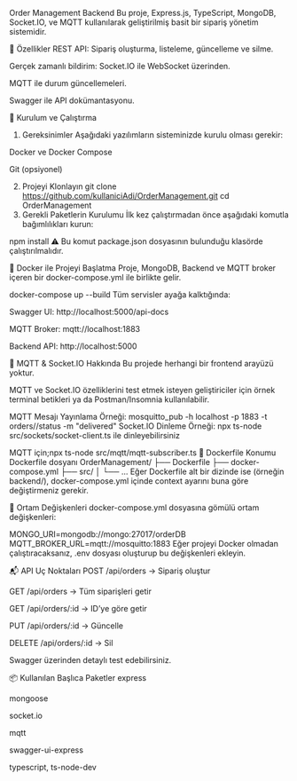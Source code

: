 
Order Management Backend
Bu proje, Express.js, TypeScript, MongoDB, Socket.IO, ve MQTT kullanılarak geliştirilmiş basit bir sipariş yönetim sistemidir.

🔧 Özellikler
REST API: Sipariş oluşturma, listeleme, güncelleme ve silme.

Gerçek zamanlı bildirim: Socket.IO ile WebSocket üzerinden.

MQTT ile durum güncellemeleri.

Swagger ile API dokümantasyonu.

🚀 Kurulum ve Çalıştırma
1. Gereksinimler
Aşağıdaki yazılımların sisteminizde kurulu olması gerekir:

Docker ve Docker Compose

Git (opsiyonel)

2. Projeyi Klonlayın
git clone https://github.com/kullaniciAdi/OrderManagement.git
cd OrderManagement
3. Gerekli Paketlerin Kurulumu
İlk kez çalıştırmadan önce aşağıdaki komutla bağımlılıkları kurun:

npm install
⚠️ Bu komut package.json dosyasının bulunduğu klasörde çalıştırılmalıdır.

🐳 Docker ile Projeyi Başlatma
Proje, MongoDB, Backend ve MQTT broker içeren bir docker-compose.yml ile birlikte gelir.

docker-compose up --build
Tüm servisler ayağa kalktığında:

Swagger UI: http://localhost:5000/api-docs

MQTT Broker: mqtt://localhost:1883

Backend API: http://localhost:5000

📡 MQTT & Socket.IO Hakkında
Bu projede herhangi bir frontend arayüzü yoktur.

MQTT ve Socket.IO özelliklerini test etmek isteyen geliştiriciler için örnek terminal betikleri ya da Postman/Insomnia kullanılabilir.

MQTT Mesajı Yayınlama Örneği:
mosquitto_pub -h localhost -p 1883 -t orders/<orderId>/status -m "delivered"
Socket.IO Dinleme Örneği:
npx ts-node src/sockets/socket-client.ts
ile dinleyebilirsiniz

MQTT için;npx ts-node src/mqtt/mqtt-subscriber.ts
📂 Dockerfile Konumu
Dockerfile dosyanı
OrderManagement/
├── Dockerfile
├── docker-compose.yml
├── src/
│   └── ...
Eğer Dockerfile alt bir dizinde ise (örneğin backend/), docker-compose.yml içinde context ayarını buna göre değiştirmeniz gerekir.

🔐 Ortam Değişkenleri
docker-compose.yml dosyasına gömülü ortam değişkenleri:


MONGO_URI=mongodb://mongo:27017/orderDB
MQTT_BROKER_URL=mqtt://mosquitto:1883
Eğer projeyi Docker olmadan çalıştıracaksanız, .env dosyası oluşturup bu değişkenleri ekleyin.

📬 API Uç Noktaları
POST /api/orders → Sipariş oluştur

GET /api/orders → Tüm siparişleri getir

GET /api/orders/:id → ID’ye göre getir

PUT /api/orders/:id → Güncelle

DELETE /api/orders/:id → Sil

Swagger üzerinden detaylı test edebilirsiniz.

📦 Kullanılan Başlıca Paketler
express

mongoose

socket.io

mqtt

swagger-ui-express

typescript, ts-node-dev

